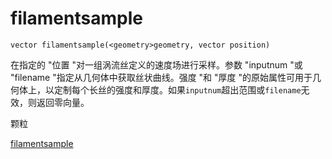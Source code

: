 # filamentsample

`vector filamentsample(<geometry>geometry, vector position)`

在指定的 "位置 "对一组涡流丝定义的速度场进行采样。参数 "inputnum "或 "filename "指定从几何体中获取丝状曲线。强度 "和 "厚度 "的原始属性可用于几何体上，以定制每个长丝的强度和厚度。如果`inputnum`超出范围或`filename`无效，则返回零向量。

颗粒

[filamentsample](filamentsample.html)
